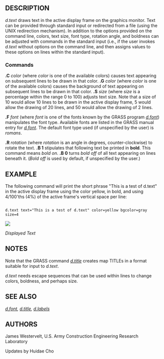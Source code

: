 
## DESCRIPTION

*d.text* draws text in the active display frame on
the graphics monitor. Text can be provided through
standard input or redirected from a file (using the UNIX
redirection mechanism).
In addition to the options provided on the command line,
colors, text size, font type, rotation angle, and boldness can be adjusted
with commands in the standard input (i.e., if the user
invokes *d.text* without options on the command
line, and then assigns values to these options on lines
within the standard input).

### Commands

**.C** *color*
(where *color* is one of the available colors) causes text appearing on
subsequent lines to be drawn in that color.
**.G** *color*
(where *color* is one of the available colors) causes the background of text
appearing on subsequent lines to be drawn in that color.
**.S**  *size*
(where *size* is a percentage within the range 0 to
100) adjusts text size. Note that a size of 10 would allow
10 lines to be drawn in the active display frame, 5 would
allow the drawing of 20 lines, and 50 would allow the
drawing of 2 lines.

**.F** *font*
(where *font* is one of the fonts known by the GRASS program
*[d.font](d.font.html)*) manipulates
the font type. Available fonts are listed in the GRASS manual entry for
*[d.font](d.font.html)*.
The default font type used (if unspecified by the user)
is *romans*.

**.R**  *rotation*
(where *rotation* is an angle in degrees, counter-clockwise)
to rotate the text.
**.B 1**
stipulates that following text be printed in **bold**.
This command means *bold on*.
**.B 0**
 turns *bold off* of all text appearing on lines beneath
it. (*Bold off* is used by default, if unspecified by the user.)

## EXAMPLE

The following command will print the short phrase "This is
a test of d.text" in the active display frame using the
color yellow, in bold, and using 4/100'ths (4%) of the
active frame's vertical space per line:

```

d.text text="This is a test of d.text" color=yellow bgcolor=gray size=4

```

![](d_text.png)

*Displayed Text*

## NOTES

Note that the GRASS command
*[d.title](d.title.html)* creates map TITLEs in a format
suitable for input to *d.text*.

*d.text* needs escape sequences that can be used
within lines to change colors, boldness, and perhaps size.

## SEE ALSO

*[d.font](d.font.html),
[d.title](d.title.html),
[d.labels](d.labels.html)*

## AUTHORS

James Westervelt,
U.S. Army Construction Engineering
Research Laboratory

Updates by Huidae Cho
